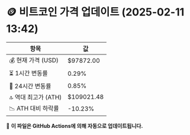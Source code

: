 # 🪙 비트코인 가격 업데이트 (2025-02-11 13:42)

| 항목                | 값 |
|--------------------|----------------|
| 💰 현재 가격 (USD) | $97872.00 |
| ⏳ 1시간 변동률    | 0.29% |
| 📆 24시간 변동률   | 0.85% |
| 🔝 역대 최고가 (ATH) | $109021.48 |
| 📉 ATH 대비 하락률 | -10.23% |

🔄 **이 파일은 GitHub Actions에 의해 자동으로 업데이트됩니다.**
